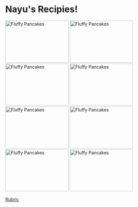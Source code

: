 # Nayu's Recipies!

<a href="https://nhazuki.github.io/Custard-Pudding/"><img src="https://cdn-ak.f.st-hatena.com/images/fotolife/b/boku_5656/20230611/20230611145342.jpg" alt="Fluffy Pancakes" style="width: 200px; height: 133px;"></a>
<a href="https://nhazuki.github.io/fondant-au-chocolate/"><img src="https://cdn-ak.f.st-hatena.com/images/fotolife/b/boku_5656/20220209/20220209011806.jpg" alt="Fluffy Pancakes" style="width: 200px; height: 133px;"></a>
<a href="https://nhazuki.github.io/2-Layered-Ganache-Tart/"><img src="https://cdn-ak.f.st-hatena.com/images/fotolife/b/boku_5656/20230210/20230210110718.jpg" alt="Fluffy Pancakes" style="width: 200px; height: 133px;"></a>
<a href="https://nhazuki.github.io/Lemon-Tart/"><img src="https://cdn-ak.f.st-hatena.com/images/fotolife/b/boku_5656/20230502/20230502010925.jpg" alt="Fluffy Pancakes" style="width: 200px; height: 133px;"></a>
<a href="https://nhazuki.github.io/Lemon-Madeleine/"><img src="https://cdn-ak.f.st-hatena.com/images/fotolife/b/boku_5656/20230705/20230705120836.jpg" alt="Fluffy Pancakes" style="width: 200px; height: 133px;"></a>
<a href="https://nhazuki.github.io/Tiramisu-French-Toast/"><img src="https://cdn-ak.f.st-hatena.com/images/fotolife/b/boku_5656/20210518/20210518012355.jpg" alt="Fluffy Pancakes" style="width: 200px; height: 133px;"></a>
<a href="https://nhazuki.github.io/Caramelized-French-Toast/"><img src="https://staticx.antenna.jp/article_images/18223365_full_66fd7ede-6e04-4460-8635-1a6998192b5d_.jpeg" alt="Fluffy Pancakes" style="width: 200px; height: 133px;"></a>
<a href="https://nhazuki.github.io/Fluffy-Pancake/"><img src="https://cdn-ak.f.st-hatena.com/images/fotolife/b/boku_5656/20220120/20220120003811.jpg" alt="Fluffy Pancakes" style="width: 200px; height: 133px;"></a>

[Rubric](https://nhazuki.github.io/Rubric/)




